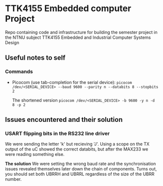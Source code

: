 # TTK4155 Embedded computer Project

Repo containing code and infrastructure for building the semester project in the NTNU subject TTK4155 Embedded and Industrial Computer Systems Design

## Useful notes to self

### Commands

- Picocom (use tab-completion for the serial device):
  `picocom /dev/<SERIAL_DEVICE> --baud 9600 --parity n --databits 8 --stopbits 2`

  The shortened version
  `picocom /dev/<SERIAL_DEVICE> -b 9600 -y n -d 8 -p 2`

## Issues encountered and their solution

### USART flipping bits in the RS232 line driver

We were sending the letter 'k' but recieving 'J'. Using a scope on the TX
output of the uC showed the correct databits, but after the MAX233 we were
reading something else.

**The solution**
We were setting the wrong baud rate and the synchronisation issues revealed
themselves later down the chain of components. Turns out, you should set both
UBRRH and UBRRL regardless of the size of the UBRR number.
